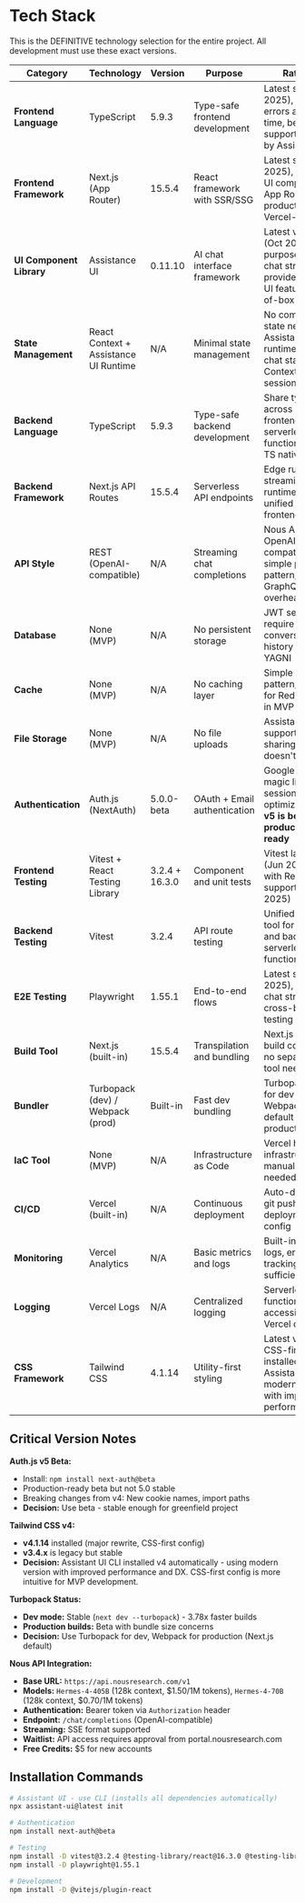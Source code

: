 # Tech Stack

This is the DEFINITIVE technology selection for the entire project. All development must use these exact versions.

| Category | Technology | Version | Purpose | Rationale |
|----------|-----------|---------|---------|-----------|
| **Frontend Language** | TypeScript | 5.9.3 | Type-safe frontend development | Latest stable (Oct 2025), catch errors at compile time, better IDE support, required by Assistance UI |
| **Frontend Framework** | Next.js (App Router) | 15.5.4 | React framework with SSR/SSG | Latest stable (Sep 2025), Assistance UI compatible, App Router production-ready, Vercel-optimized |
| **UI Component Library** | Assistance UI | 0.11.10 | AI chat interface framework | Latest version (Oct 2025), purpose-built for chat streaming, provides all chat UI features out-of-box |
| **State Management** | React Context + Assistance UI Runtime | N/A | Minimal state management | No complex client state needed - Assistance UI runtime handles chat state, React Context for auth session |
| **Backend Language** | TypeScript | 5.9.3 | Type-safe backend development | Share types across frontend/backend, serverless functions support TS natively |
| **Backend Framework** | Next.js API Routes | 15.5.4 | Serverless API endpoints | Edge runtime for streaming, Node runtime for auth, unified with frontend |
| **API Style** | REST (OpenAI-compatible) | N/A | Streaming chat completions | Nous API is OpenAI-compatible REST, simple proxy pattern, no GraphQL overhead needed |
| **Database** | None (MVP) | N/A | No persistent storage | JWT sessions require no DB, no conversation history in MVP, YAGNI |
| **Cache** | None (MVP) | N/A | No caching layer | Simple proxy pattern, no need for Redis/caching in MVP |
| **File Storage** | None (MVP) | N/A | No file uploads | Assistance UI supports file sharing but MVP doesn't require it |
| **Authentication** | Auth.js (NextAuth) | 5.0.0-beta | OAuth + Email authentication | Google OAuth + magic links, JWT sessions, Vercel-optimized - **Note: v5 is beta but production-ready** |
| **Frontend Testing** | Vitest + React Testing Library | 3.2.4 + 16.3.0 | Component and unit tests | Vitest latest stable (Jun 2025), RTL with React 19 support (Apr 2025) |
| **Backend Testing** | Vitest | 3.2.4 | API route testing | Unified testing tool for frontend and backend, serverless function testing |
| **E2E Testing** | Playwright | 1.55.1 | End-to-end flows | Latest stable (Sep 2025), auth flow, chat streaming, cross-browser testing |
| **Build Tool** | Next.js (built-in) | 15.5.4 | Transpilation and bundling | Next.js handles all build concerns, no separate build tool needed |
| **Bundler** | Turbopack (dev) / Webpack (prod) | Built-in | Fast dev bundling | Turbopack stable for dev mode, Webpack still default for production builds |
| **IaC Tool** | None (MVP) | N/A | Infrastructure as Code | Vercel handles infrastructure, no manual IaC needed |
| **CI/CD** | Vercel (built-in) | N/A | Continuous deployment | Auto-deploy on git push, preview deployments, zero config |
| **Monitoring** | Vercel Analytics | N/A | Basic metrics and logs | Built-in function logs, error tracking, sufficient for MVP |
| **Logging** | Vercel Logs | N/A | Centralized logging | Serverless function logs, accessible via Vercel dashboard |
| **CSS Framework** | Tailwind CSS | 4.1.14 | Utility-first styling | Latest v4 with CSS-first config, installed by Assistant UI CLI - modern rewrite with improved performance |

## Critical Version Notes

**Auth.js v5 Beta:**
- Install: `npm install next-auth@beta`
- Production-ready beta but not 5.0 stable
- Breaking changes from v4: New cookie names, import paths
- **Decision:** Use beta - stable enough for greenfield project

**Tailwind CSS v4:**
- **v4.1.14** installed (major rewrite, CSS-first config)
- **v3.4.x** is legacy but stable
- **Decision:** Assistant UI CLI installed v4 automatically - using modern version with improved performance and DX. CSS-first config is more intuitive for MVP development.

**Turbopack Status:**
- **Dev mode:** Stable (`next dev --turbopack`) - 3.78x faster builds
- **Production builds:** Beta with bundle size concerns
- **Decision:** Use Turbopack for dev, Webpack for production (Next.js default)

**Nous API Integration:**
- **Base URL:** `https://api.nousresearch.com/v1`
- **Models:** `Hermes-4-405B` (128k context, $1.50/1M tokens), `Hermes-4-70B` (128k context, $0.70/1M tokens)
- **Authentication:** Bearer token via `Authorization` header
- **Endpoint:** `/chat/completions` (OpenAI-compatible)
- **Streaming:** SSE format supported
- **Waitlist:** API access requires approval from portal.nousresearch.com
- **Free Credits:** $5 for new accounts

## Installation Commands

```bash
# Assistant UI - use CLI (installs all dependencies automatically)
npx assistant-ui@latest init

# Authentication
npm install next-auth@beta

# Testing
npm install -D vitest@3.2.4 @testing-library/react@16.3.0 @testing-library/dom
npm install -D playwright@1.55.1

# Development
npm install -D @vitejs/plugin-react
```
